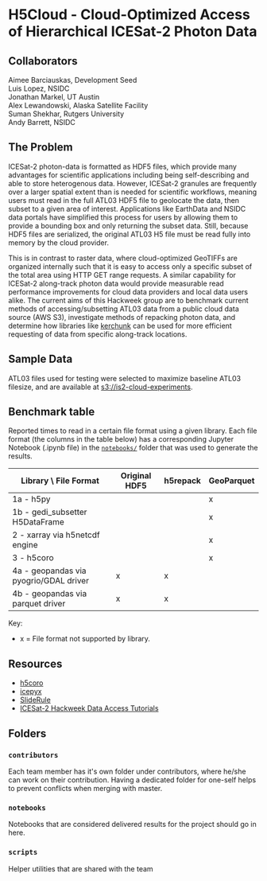 # H5Cloud - Cloud-Optimized Access of Hierarchical ICESat-2 Photon Data

## Collaborators
Aimee Barciauskas, Development Seed <br>
Luis Lopez, NSIDC <br>
Jonathan Markel, UT Austin <br>
Alex Lewandowski, Alaska Satellite Facility <br>
Suman Shekhar, Rutgers University <br>
Andy Barrett, NSIDC <br>

## The Problem
ICESat-2 photon-data is formatted as HDF5 files, which provide many advantages for scientific applications including being self-describing and able to store heterogenous data.
However, ICESat-2 granules are frequently over a larger spatial extent than is needed for scientific workflows, meaning users must read in the full ATL03 HDF5 file to geolocate the data, then subset to a given area of interest. Applications like EarthData and NSIDC data portals have simplified this process for users by allowing them to provide a bounding box and only returning the subset data. Still, because HDF5 files are serialized, the original ATL03 H5 file must be read fully into memory by the cloud provider.

This is in contrast to raster data, where cloud-optimized GeoTIFFs are organized internally such that it is easy to access only a specific subset of the total area using HTTP GET range requests. A similar capability for ICESat-2 along-track photon data would provide measurable read performance improvements for cloud data providers and local data users alike. The current aims of this Hackweek group are to benchmark current methods of accessing/subsetting ATL03 data from a public cloud data source (AWS S3), investigate methods of repacking photon data, and determine how libraries like [kerchunk](https://fsspec.github.io/kerchunk/) can be used for more efficient requesting of data from specific along-track locations.
 
## Sample Data
ATL03 files used for testing were selected to maximize baseline ATL03 filesize, and are available at [s3://is2-cloud-experiments](s3://is2-cloud-experiments).

## Benchmark table

Reported times to read in a certain file format using a given library.
Each file format (the columns in the table below) has a corresponding Jupyter
Notebook (.ipynb file) in the [`notebooks/`](./notebooks/) folder that was used to generate
the results.

| Library \ File Format | Original HDF5 | h5repack | GeoParquet |
|--|--|--|--|
| 1a - h5py                              |   |   | x |
| 1b - gedi_subsetter H5DataFrame        |   |   | x |
| 2 - xarray via h5netcdf engine         |   |   | x |
| 3 - h5coro                             |   |   | x |
| 4a - geopandas via pyogrio/GDAL driver | x | x |   |
| 4b - geopandas via parquet driver      | x | x |   |

Key:
- x = File format not supported by library.

## Resources
- [h5coro](https://github.com/ICESat2-SlideRule/h5coro)
- [icepyx](https://icepyx.readthedocs.io/en/latest/index.html)
- [SlideRule](https://github.com/ICESat2-SlideRule)
- [ICESat-2 Hackweek Data Access Tutorials](https://icesat-2-2023.hackweek.io/tutorials/data-access-and-format/index.html)

## Folders

### `contributors`
Each team member has it's own folder under contributors, where he/she can
work on their contribution. Having a dedicated folder for one-self helps to 
prevent conflicts when merging with master.

### `notebooks`
Notebooks that are considered delivered results for the project should go in
here.

### `scripts`
Helper utilities that are shared with the team

